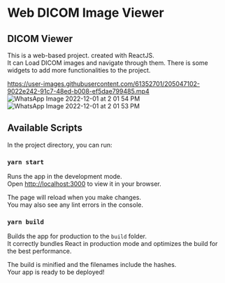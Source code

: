 # Web DICOM Image Viewer

## DICOM Viewer
This is a web-based project. created with ReactJS. <br/>
It can Load DICOM images and navigate through them. There is some widgets to add more functionalities to the project.



https://user-images.githubusercontent.com/61352701/205047102-9022e242-91c7-48ed-b008-ef5dae799485.mp4
![WhatsApp Image 2022-12-01 at 2 01 54 PM](https://user-images.githubusercontent.com/61352701/205049455-200e0557-1320-4ba8-980b-3d8902b2b573.jpeg)
![WhatsApp Image 2022-12-01 at 2 01 53 PM](https://user-images.githubusercontent.com/61352701/205049464-3426027c-d510-441f-bc9f-57f7f76b80c1.jpeg)


## Available Scripts

In the project directory, you can run:

### `yarn start`

Runs the app in the development mode.\
Open [http://localhost:3000](http://localhost:3000) to view it in your browser.

The page will reload when you make changes.\
You may also see any lint errors in the console.


### `yarn build`

Builds the app for production to the `build` folder.\
It correctly bundles React in production mode and optimizes the build for the best performance.

The build is minified and the filenames include the hashes.\
Your app is ready to be deployed!


